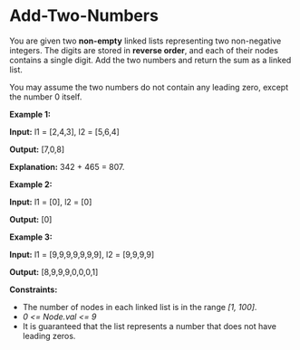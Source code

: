 # Add-Two-Numbers

You are given two **non-empty** linked lists representing two non-negative integers. The digits are stored in **reverse order**, and each of their nodes contains a single digit. Add the two numbers and return the sum as a linked list.

You may assume the two numbers do not contain any leading zero, except the number 0 itself.

 

**Example 1:**



**Input:** l1 = [2,4,3], l2 = [5,6,4]

**Output:** [7,0,8]

**Explanation:** 342 + 465 = 807.


**Example 2:**

**Input:** l1 = [0], l2 = [0]

**Output:** [0]


**Example 3:**

**Input:** l1 = [9,9,9,9,9,9,9], l2 = [9,9,9,9]

**Output:** [8,9,9,9,0,0,0,1]
 

**Constraints:**

- The number of nodes in each linked list is in the range *[1, 100]*.
- *0 <= Node.val <= 9*
- It is guaranteed that the list represents a number that does not have leading zeros.
